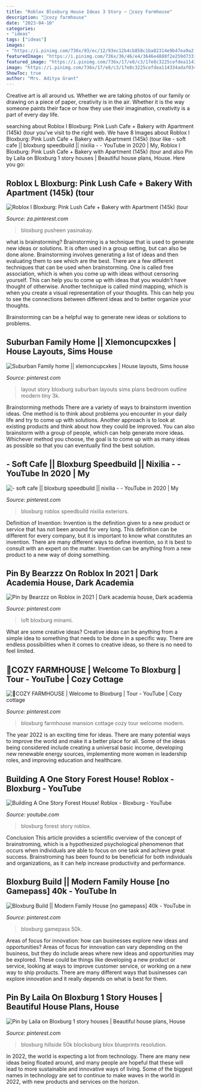 ```yaml
---
title: "Roblox Bloxburg House Ideas 3 Story ~ 🌾cozy Farmhouse"
description: "🌾cozy farmhouse"
date: "2023-04-10"
categories:
- "ideas"
tags: ["ideas"]
images:
- "https://i.pinimg.com/736x/93/ec/12/93ec12b4cb858c1ba82314e9b47ea9a2.jpg"
featuredImage: "https://i.pinimg.com/736x/36/46/e4/3646e4888f2e259d733119a9de2dcd41.jpg"
featured_image: "https://i.pinimg.com/736x/17/e8/c3/17e8c3225cefdea114334adaf0349597.jpg"
image: "https://i.pinimg.com/736x/17/e8/c3/17e8c3225cefdea114334adaf0349597.jpg"
ShowToc: true
author: "Mrs. Aditya Grant"
---
```



Creative art is all around us. Whether we are taking photos of our family or drawing on a piece of paper, creativity is in the air. Whether it is the way someone paints their face or how they use their imagination, creativity is a part of every day life.

	

		
searching about Roblox l Bloxburg: Pink Lush Cafe + Bakery with Apartment (145k) (tour you've visit to the right web. We have 8 Images about Roblox l Bloxburg: Pink Lush Cafe + Bakery with Apartment (145k) (tour like - soft cafe || bloxburg speedbuild || nixilia - - YouTube in 2020 | My, Roblox l Bloxburg: Pink Lush Cafe + Bakery with Apartment (145k) (tour and also Pin by Laila on Bloxburg 1 story houses | Beautiful house plans, House. Here you go:
		
    
## Roblox L Bloxburg: Pink Lush Cafe + Bakery With Apartment (145k) (tour

<img loading=lazy src="https://i.pinimg.com/736x/2a/b4/af/2ab4af96a8c0e94d77d4d0d8415fc7bd.jpg" onerror="this.onerror=null;this.src='https://tse1.mm.bing.net/th?id=OIP.Tl1AJvJ01oG61DA31HPB0QHaEK&amp;pid=15.1';" alt="Roblox l Bloxburg: Pink Lush Cafe + Bakery with Apartment (145k) (tour">

_Source: za.pinterest.com_

>bloxburg pusheen yasinakay. 

	

what is brainstorming?
Brainstorming is a technique that is used to generate new ideas or solutions. It is often used in a group setting, but can also be done alone. Brainstorming involves generating a list of ideas and then evaluating them to see which are the best.
There are a few different techniques that can be used when brainstorming. One is called free association, which is when you come up with ideas without censoring yourself. This can help you to come up with ideas that you wouldn't have thought of otherwise. Another technique is called mind mapping, which is when you create a visual representation of your thoughts. This can help you to see the connections between different ideas and to better organize your thoughts.

Brainstorming can be a helpful way to generate new ideas or solutions to problems.

    
## Suburban Family Home || Xlemoncupcxkes | House Layouts, Sims House

<img loading=lazy src="https://i.pinimg.com/736x/4a/08/8b/4a088b6f38bd86554c8abe724b3ab81b.jpg" onerror="this.onerror=null;this.src='https://tse3.mm.bing.net/th?id=OIP.tkQDIY-Un0QUSJLhHzKCxQHaHQ&amp;pid=15.1';" alt="Suburban Family home || xlemoncupcxkes | House layouts, Sims house">

_Source: pinterest.com_

>layout story bloxburg suburban layouts sims plans bedroom outline modern tiny 3k. 

	

Brainstorming methods
There are a variety of ways to brainstorm invention ideas. One method is to think about problems you encounter in your daily life and try to come up with solutions. Another approach is to look at existing products and think about how they could be improved. You can also brainstorm with a group of people, which can help generate more ideas. Whichever method you choose, the goal is to come up with as many ideas as possible so that you can eventually find the best solution.

    
## - Soft Cafe || Bloxburg Speedbuild || Nixilia - - YouTube In 2020 | My

<img loading=lazy src="https://i.pinimg.com/736x/4e/0e/3a/4e0e3a84626a5daf550873398e760b6e.jpg" onerror="this.onerror=null;this.src='https://tse3.mm.bing.net/th?id=OIP.topSYEAfNe3ckle47LN66QHaEK&amp;pid=15.1';" alt="- soft cafe || bloxburg speedbuild || nixilia - - YouTube in 2020 | My">

_Source: pinterest.com_

>bloxburg roblox speedbuild nixilia exteriors. 

	

Definition of Invention:
Invention is the definition given to a new product or service that has not been around for very long. This definition can be different for every company, but it is important to know what constitutes an invention. There are many different ways to define invention, so it is best to consult with an expert on the matter. Invention can be anything from a new product to a new way of doing something.

    
## Pin By Bearzzz On Roblox In 2021 | Dark Academia House, Dark Academia

<img loading=lazy src="https://i.pinimg.com/736x/17/e8/c3/17e8c3225cefdea114334adaf0349597.jpg" onerror="this.onerror=null;this.src='https://tse2.mm.bing.net/th?id=OIP.dp10YWUXDP6YDX0r7bAP0AHaEK&amp;pid=15.1';" alt="Pin by Bearzzz on Roblox in 2021 | Dark academia house, Dark academia">

_Source: pinterest.com_

>loft bloxburg minami. 

	

What are some creative ideas?
Creative ideas can be anything from a simple idea to something that needs to be done in a specific way. There are endless possibilities when it comes to creative ideas, so there is no need to feel limited.

    
## 🌾COZY FARMHOUSE | Welcome To Bloxburg | Tour - YouTube | Cozy Cottage

<img loading=lazy src="https://i.pinimg.com/736x/93/ec/12/93ec12b4cb858c1ba82314e9b47ea9a2.jpg" onerror="this.onerror=null;this.src='https://tse3.mm.bing.net/th?id=OIP.Gx5i_piws3ah_tpiBK_aSAHaFj&amp;pid=15.1';" alt="🌾COZY FARMHOUSE | Welcome to Bloxburg | Tour - YouTube | Cozy cottage">

_Source: pinterest.com_

>bloxburg farmhouse mansion cottage cozy tour welcome modern. 

	

The year 2022 is an exciting time for ideas. There are many potential ways to improve the world and make it a better place for all. Some of the ideas being considered include creating a universal basic income, developing new renewable energy sources, implementing more women in leadership roles, and improving education and healthcare.

    
## Building A One Story Forest House! Roblox - Bloxburg - YouTube

<img loading=lazy src="https://i.ytimg.com/vi/jCa6Ij7yz0E/maxresdefault.jpg" onerror="this.onerror=null;this.src='https://tse4.mm.bing.net/th?id=OIP.Nvfkr3JMJ_qYPkUnTLCzuQHaEK&amp;pid=15.1';" alt="Building A One Story Forest House! Roblox - Bloxburg - YouTube">

_Source: youtube.com_

>bloxburg forest story roblox. 

	

Conclusion
This article provides a scientific overview of the concept of brainstroming, which is a hypothesized psychological phenomenon that occurs when individuals are able to focus on one task and achieve great success. Brainstroming has been found to be beneficial for both individuals and organizations, as it can help increase productivity and performance.

    
## Bloxburg Build || Modern Family House [no Gamepass] 40k - YouTube In

<img loading=lazy src="https://i.pinimg.com/736x/07/8e/97/078e97a581786021e0783feb39833b2c.jpg" onerror="this.onerror=null;this.src='https://tse4.mm.bing.net/th?id=OIP.2A4EQ9EpoGWB7rNPrP6rBAHaFj&amp;pid=15.1';" alt="Bloxburg Build || Modern Family House [no gamepass] 40k - YouTube in">

_Source: pinterest.com_

>bloxburg gamepass 50k. 

	

Areas of focus for innovation: how can businesses explore new ideas and opportunities?
Areas of focus for innovation can vary depending on the business, but they do include areas where new ideas and opportunities may be explored. These could be things like developing a new product or service, looking at ways to improve customer service, or working on a new way to ship products. There are many different ways that businesses can explore innovation and it really depends on what is best for them.

    
## Pin By Laila On Bloxburg 1 Story Houses | Beautiful House Plans, House

<img loading=lazy src="https://i.pinimg.com/736x/36/46/e4/3646e4888f2e259d733119a9de2dcd41.jpg" onerror="this.onerror=null;this.src='https://tse1.mm.bing.net/th?id=OIP.YgNaUzxdHIiPtrv56XS-UAHaFj&amp;pid=15.1';" alt="Pin by Laila on Bloxburg 1 story houses | Beautiful house plans, House">

_Source: pinterest.com_

>bloxburg hillside 50k blocksburg blox blueprints resolution. 

	

In 2022, the world is expecting a lot from technology. There are many new ideas being floated around, and many people are hopeful that these will lead to more sustainable and innovative ways of living. Some of the biggest names in technology are set to continue to make waves in the world in 2022, with new products and services on the horizon.


